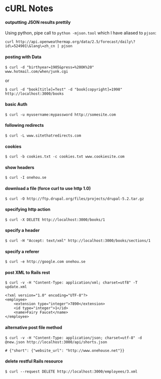 # cURL Notes

#### outputting JSON results prettily

Using python, pipe call to `python -mjson.tool` which I have aliased to `pjson`:

```
curl http://api.openweathermap.org/data/2.5/forecast/daily\?id\=524901\&lang\=zh_cn | pjson
```


#### posting with Data
	
	$ curl -d "birthyear=1905&press=%20OK%20" www.hotmail.com/when/junk.cgi

or

	$ curl -d "book[title]=Test" -d "book[copyright]=1998" http://localhost:3000/books

#### basic Auth

	$ curl -u myusername:mypassword http://somesite.com

#### following redirects

	$ curl -L www.sitethatredirects.com

#### cookies

	$ curl -b cookies.txt -c cookies.txt www.cookiesite.com

#### show headers

	$ curl -I onehou.se

#### download a file (force curl to use http 1.0)

	$ curl -O http://ftp.drupal.org/files/projects/drupal-5.2.tar.gz

#### specifying http action

	$ curl -X DELETE http://localhost:3000/books/1

#### specify a header

	$ curl -H "Accept: text/xml" http://localhost:3000/books/sections/1

#### specify a referer

	$ curl -e http://google.com onehou.se

#### post XML to Rails rest

	$ curl -v -H "Content-Type: application/xml; charset=utf8" -T update.xml

    <?xml version="1.0" encoding="UTF-8"?>
    <employee>
        <extension type="integer">7890</extension>
        <id type="integer">1</id>
        <name>Fairy Faucet</name>
    </employee>

#### alternative post file method

	$ curl -v -H "Content-Type: application/json; charset=utf-8" -d @new.json http://localhost:3000/api/shorts.json

	# {"short": {"website_url": "http://www.onehouse.net"}}

#### delete restful Rails resource

	$ curl --request DELETE http://localhost:3000/employees/3.xml
